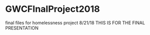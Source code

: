 # GWCFInalProject2018
final files for homelessness project 8/21/18
THIS IS FOR THE FINAL PRESENTATION

